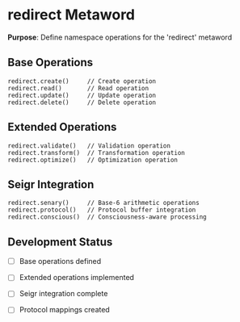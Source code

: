 # redirect Metaword

**Purpose**: Define namespace operations for the 'redirect' metaword

## Base Operations

```hyphos
redirect.create()     // Create operation
redirect.read()       // Read operation  
redirect.update()     // Update operation
redirect.delete()     // Delete operation
```

## Extended Operations

```hyphos
redirect.validate()   // Validation operation
redirect.transform()  // Transformation operation
redirect.optimize()   // Optimization operation
```

## Seigr Integration

```hyphos
redirect.senary()     // Base-6 arithmetic operations
redirect.protocol()   // Protocol buffer integration
redirect.conscious()  // Consciousness-aware processing
```

## Development Status

- [ ] Base operations defined
- [ ] Extended operations implemented  
- [ ] Seigr integration complete
- [ ] Protocol mappings created


